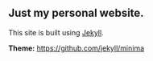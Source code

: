## Just my personal website. 

This site is built using [Jekyll](https://jekyllrb.com/).

**Theme:** https://github.com/jekyll/minima